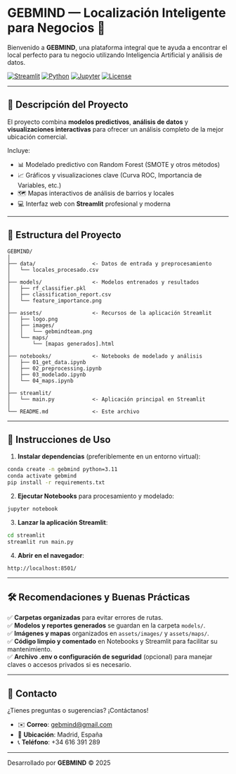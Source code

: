 # GEBMIND — Localización Inteligente para Negocios 🚀

Bienvenido a **GEBMIND**, una plataforma integral que te ayuda a encontrar el local perfecto para tu negocio utilizando Inteligencia Artificial y análisis de datos.

[![Streamlit](https://img.shields.io/badge/Framework-Streamlit-red)](https://streamlit.io/)
[![Python](https://img.shields.io/badge/Python-3.9%2B-blue)](https://www.python.org/)
[![Jupyter](https://img.shields.io/badge/Notebook-Jupyter-orange)](https://jupyter.org/)
[![License](https://img.shields.io/badge/License-MIT-green)](LICENSE)

---

## 📌 Descripción del Proyecto

El proyecto combina **modelos predictivos**, **análisis de datos** y **visualizaciones interactivas** para ofrecer un análisis completo de la mejor ubicación comercial.

Incluye:
- 📊 Modelado predictivo con Random Forest (SMOTE y otros métodos)
- 📈 Gráficos y visualizaciones clave (Curva ROC, Importancia de Variables, etc.)
- 🗺️ Mapas interactivos de análisis de barrios y locales
- 💻 Interfaz web con **Streamlit** profesional y moderna

---

## 🚀 Estructura del Proyecto

```
GEBMIND/
│
├── data/                  <- Datos de entrada y preprocesamiento
│   └── locales_procesado.csv
│
├── models/                <- Modelos entrenados y resultados
│   ├── rf_classifier.pkl
│   ├── classification_report.csv
│   └── feature_importance.png
│
├── assets/                <- Recursos de la aplicación Streamlit
│   ├── logo.png
│   ├── images/
│   │   └── gebmindteam.png
│   └── maps/
│       └── [mapas generados].html
│
├── notebooks/             <- Notebooks de modelado y análisis
│   ├── 01_get_data.ipynb
│   ├── 02_preprocessing.ipynb
│   ├── 03_modelado.ipynb
│   └── 04_maps.ipynb
│
├── streamlit/
│   └── main.py            <- Aplicación principal en Streamlit
│
└── README.md              <- Este archivo
```

---

## 📂 Instrucciones de Uso

1. **Instalar dependencias** (preferiblemente en un entorno virtual):

```bash
conda create -n gebmind python=3.11
conda activate gebmind
pip install -r requirements.txt
```

2. **Ejecutar Notebooks** para procesamiento y modelado:

```bash
jupyter notebook
```

3. **Lanzar la aplicación Streamlit**:

```bash
cd streamlit
streamlit run main.py
```

4. **Abrir en el navegador**:
```
http://localhost:8501/
```

---

## 🛠️ Recomendaciones y Buenas Prácticas

✅ **Carpetas organizadas** para evitar errores de rutas.  
✅ **Modelos y reportes generados** se guardan en la carpeta `models/`.  
✅ **Imágenes y mapas** organizados en `assets/images/` y `assets/maps/`.  
✅ **Código limpio y comentado** en Notebooks y Streamlit para facilitar su mantenimiento.  
✅ **Archivo .env o configuración de seguridad** (opcional) para manejar claves o accesos privados si es necesario.  

---

## 📧 Contacto

¿Tienes preguntas o sugerencias? ¡Contáctanos!  
- ✉️ **Correo**: gebmind@gmail.com
- 📍 **Ubicación**: Madrid, España
- 📞 **Teléfono**: +34 616 391 289

---

Desarrollado por **GEBMIND** © 2025
